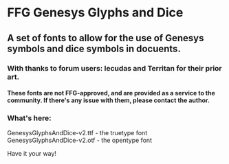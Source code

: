 # FFG Genesys Glyphs and Dice
## A set of fonts to allow for the use of Genesys symbols and dice symbols in docuents.

### With thanks to forum users: lecudas and Territan for their prior art.  
#### These fonts are not FFG-approved, and are provided as a service to the community.  If there's any issue with them, please contact the author.

### What's here:

GenesysGlyphsAndDice-v2.ttf - the truetype font  
GenesysGlyphsAndDice-v2.otf - the opentype font  

Have it your way!


